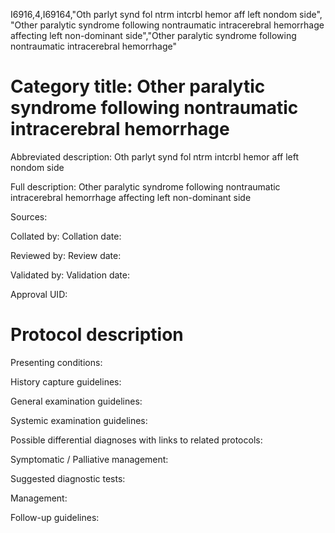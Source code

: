 I6916,4,I69164,"Oth parlyt synd fol ntrm intcrbl hemor aff left nondom side", "Other paralytic syndrome following nontraumatic intracerebral hemorrhage affecting left non-dominant side","Other paralytic syndrome following nontraumatic intracerebral hemorrhage"
# Category title: Other paralytic syndrome following nontraumatic intracerebral hemorrhage

Abbreviated description: Oth parlyt synd fol ntrm intcrbl hemor aff left nondom side

Full description: Other paralytic syndrome following nontraumatic intracerebral hemorrhage affecting left non-dominant side

Sources:

Collated by:
Collation date:

Reviewed by:
Review date:

Validated by:
Validation date:

Approval UID:

# Protocol description

Presenting conditions:

History capture guidelines:

General examination guidelines:

Systemic examination guidelines:

Possible differential diagnoses with links to related protocols:

Symptomatic / Palliative management:

Suggested diagnostic tests:

Management:

Follow-up guidelines:
